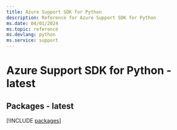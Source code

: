 ```yaml
---
title: Azure Support SDK for Python
description: Reference for Azure Support SDK for Python
ms.date: 04/01/2024
ms.topic: reference
ms.devlang: python
ms.service: support
---
```

# Azure Support SDK for Python - latest
## Packages - latest
[!INCLUDE [packages](support-index.md)]